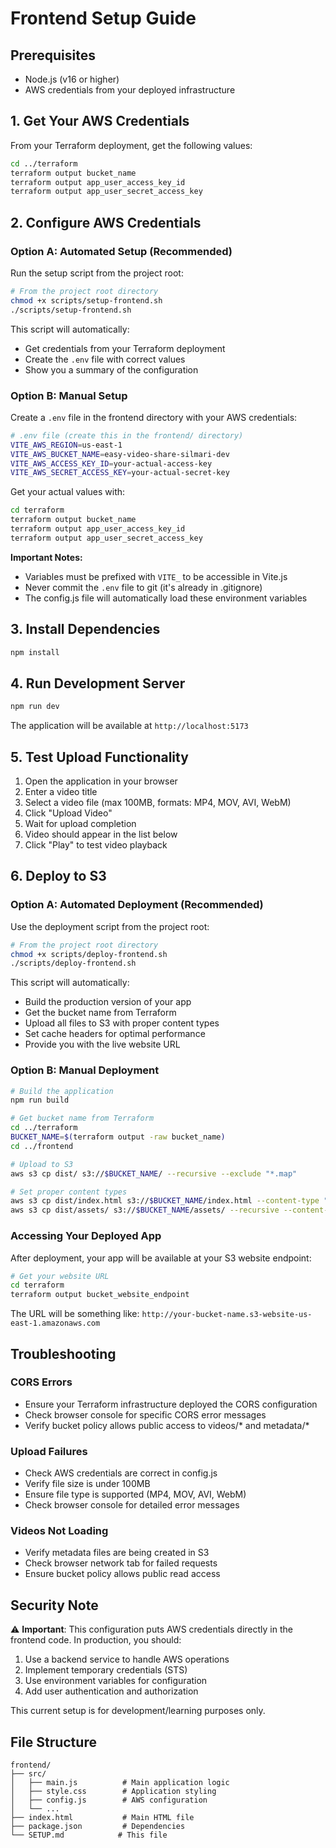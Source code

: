 # Frontend Setup Guide

## Prerequisites
- Node.js (v16 or higher)
- AWS credentials from your deployed infrastructure

## 1. Get Your AWS Credentials

From your Terraform deployment, get the following values:

```bash
cd ../terraform
terraform output bucket_name
terraform output app_user_access_key_id
terraform output app_user_secret_access_key
```

## 2. Configure AWS Credentials

### Option A: Automated Setup (Recommended)

Run the setup script from the project root:

```bash
# From the project root directory
chmod +x scripts/setup-frontend.sh
./scripts/setup-frontend.sh
```

This script will automatically:
- Get credentials from your Terraform deployment
- Create the `.env` file with correct values
- Show you a summary of the configuration

### Option B: Manual Setup

Create a `.env` file in the frontend directory with your AWS credentials:

```bash
# .env file (create this in the frontend/ directory)
VITE_AWS_REGION=us-east-1
VITE_AWS_BUCKET_NAME=easy-video-share-silmari-dev
VITE_AWS_ACCESS_KEY_ID=your-actual-access-key
VITE_AWS_SECRET_ACCESS_KEY=your-actual-secret-key
```

Get your actual values with:
```bash
cd terraform
terraform output bucket_name
terraform output app_user_access_key_id
terraform output app_user_secret_access_key
```

**Important Notes:**
- Variables must be prefixed with `VITE_` to be accessible in Vite.js
- Never commit the `.env` file to git (it's already in .gitignore)
- The config.js file will automatically load these environment variables

## 3. Install Dependencies

```bash
npm install
```

## 4. Run Development Server

```bash
npm run dev
```

The application will be available at `http://localhost:5173`

## 5. Test Upload Functionality

1. Open the application in your browser
2. Enter a video title
3. Select a video file (max 100MB, formats: MP4, MOV, AVI, WebM)
4. Click "Upload Video"
5. Wait for upload completion
6. Video should appear in the list below
7. Click "Play" to test video playback

## 6. Deploy to S3

### Option A: Automated Deployment (Recommended)

Use the deployment script from the project root:

```bash
# From the project root directory
chmod +x scripts/deploy-frontend.sh
./scripts/deploy-frontend.sh
```

This script will automatically:
- Build the production version of your app
- Get the bucket name from Terraform
- Upload all files to S3 with proper content types
- Set cache headers for optimal performance
- Provide you with the live website URL

### Option B: Manual Deployment

```bash
# Build the application
npm run build

# Get bucket name from Terraform
cd ../terraform
BUCKET_NAME=$(terraform output -raw bucket_name)
cd ../frontend

# Upload to S3
aws s3 cp dist/ s3://$BUCKET_NAME/ --recursive --exclude "*.map"

# Set proper content types
aws s3 cp dist/index.html s3://$BUCKET_NAME/index.html --content-type "text/html"
aws s3 cp dist/assets/ s3://$BUCKET_NAME/assets/ --recursive --content-type-by-suffix
```

### Accessing Your Deployed App

After deployment, your app will be available at your S3 website endpoint:

```bash
# Get your website URL
cd terraform
terraform output bucket_website_endpoint
```

The URL will be something like: `http://your-bucket-name.s3-website-us-east-1.amazonaws.com`

## Troubleshooting

### CORS Errors
- Ensure your Terraform infrastructure deployed the CORS configuration
- Check browser console for specific CORS error messages
- Verify bucket policy allows public access to videos/* and metadata/*

### Upload Failures
- Check AWS credentials are correct in config.js
- Verify file size is under 100MB
- Ensure file type is supported (MP4, MOV, AVI, WebM)
- Check browser console for detailed error messages

### Videos Not Loading
- Verify metadata files are being created in S3
- Check browser network tab for failed requests
- Ensure bucket policy allows public read access

## Security Note

⚠️ **Important**: This configuration puts AWS credentials directly in the frontend code. In production, you should:

1. Use a backend service to handle AWS operations
2. Implement temporary credentials (STS)
3. Use environment variables for configuration
4. Add user authentication and authorization

This current setup is for development/learning purposes only.

## File Structure

```
frontend/
├── src/
│   ├── main.js          # Main application logic
│   ├── style.css        # Application styling
│   ├── config.js        # AWS configuration
│   └── ...
├── index.html           # Main HTML file
├── package.json         # Dependencies
└── SETUP.md            # This file
``` 